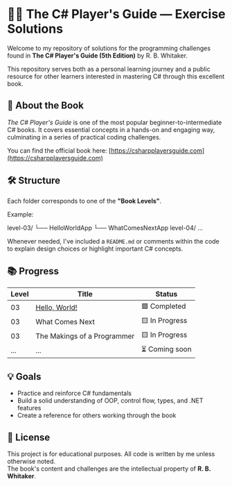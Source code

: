 # 🧙‍♂️ The C# Player's Guide — Exercise Solutions

Welcome to my repository of solutions for the programming challenges found in **The C# Player's Guide (5th Edition)** by R. B. Whitaker.

This repository serves both as a personal learning journey and a public resource for other learners interested in mastering C# through this excellent book.

## 📘 About the Book

*The C# Player's Guide* is one of the most popular beginner-to-intermediate C# books. It covers essential concepts in a hands-on and engaging way, culminating in a series of practical coding challenges.

You can find the official book here: [https://csharpplayersguide.com](https://csharpplayersguide.com)

## 🛠️ Structure

Each folder corresponds to one of the **"Book Levels"**.

Example:

level-03/
└── HelloWorldApp
└── WhatComesNextApp
level-04/
...


Whenever needed, I've included a `README.md` or comments within the code to explain design choices or highlight important C# concepts.

## 📚 Progress

| Level   | Title                          | Status          |
|---------|--------------------------------|-----------------|
| 03      | [Hello, World!](https://github.com/rkeppler42/CSharp-Players-Guide/tree/main/level-03/HelloWorldApp)                  | 🟩 Completed   |
| 03      | What Comes Next                | 🟨 In Progress |
| 03      | The Makings of a Programmer    | 🟨 In Progress |
| ...     | ...                            | ⏳ Coming soon |

## 💡 Goals

- Practice and reinforce C# fundamentals
- Build a solid understanding of OOP, control flow, types, and .NET features
- Create a reference for others working through the book

## 🧾 License

This project is for educational purposes. All code is written by me unless otherwise noted.  
The book's content and challenges are the intellectual property of **R. B. Whitaker**.

